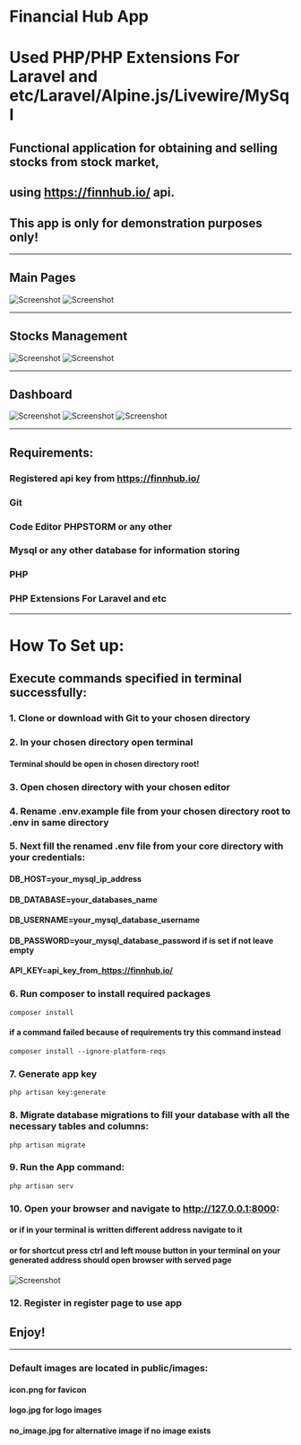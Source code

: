 
# Financial Hub App

# Used PHP/PHP Extensions For Laravel and etc/Laravel/Alpine.js/Livewire/MySql 

## Functional application for obtaining and selling stocks from stock market,
## using https://finnhub.io/ api.

## This app is only for demonstration purposes only!

---
## Main Pages

![Screenshot](mainPage.png)
![Screenshot](contacts.png)

---

## Stocks Management

![Screenshot](manageStocks.png)
![Screenshot](searchBuyStock.png)

---

## Dashboard

![Screenshot](dashboard.png)
![Screenshot](manageFunds.png)
![Screenshot](manageCards.png)

---

## Requirements:

### Registered api key from https://finnhub.io/
### Git
### Code Editor PHPSTORM or any other
### Mysql or any other database for information storing
### PHP
### PHP Extensions For Laravel and etc

---

# How To Set up:

## Execute commands specified in terminal successfully:

### 1. Clone or download with Git to your chosen directory

### 2. In your chosen directory open terminal
#### Terminal should be open in chosen directory root!

### 3. Open chosen directory with your chosen editor

### 4. Rename .env.example file from your chosen directory root to .env in same directory

### 5. Next fill the renamed .env file from your core directory with your credentials:
#### DB_HOST=your_mysql_ip_address
#### DB_DATABASE=your_databases_name
#### DB_USERNAME=your_mysql_database_username
#### DB_PASSWORD=your_mysql_database_password if is set if not leave empty
#### API_KEY=api_key_from_https://finnhub.io/

### 6. Run composer to install required packages

```
composer install
```

#### if a command failed because of requirements try this command instead

```
composer install --ignore-platform-reqs
```

### 7. Generate app key

```
php artisan key:generate
```

### 8. Migrate database migrations to fill your database with all the necessary tables and columns:

```
php artisan migrate
```


### 9. Run the App command:

````
php artisan serv
````

### 10. Open your browser and navigate to http://127.0.0.1:8000:
#### or if in your terminal is written different address navigate to it
#### or for shortcut press ctrl and left mouse button in your terminal on your generated address should open browser with served page

![Screenshot](phpartisanserv.png)

### 12. Register in register page to use app


## Enjoy!

---


###  Default images are located in public/images:
#### icon.png for favicon
#### logo.jpg for logo images
#### no_image.jpg for alternative image if no image exists


